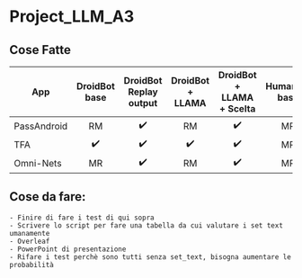 # Project_LLM_A3

## Cose Fatte 

| App         | DroidBot base | DroidBot Replay output | DroidBot + LLAMA | DroidBot + LLAMA + Scelta | Humanoid base | Humanoid Replay output | Humanoid + LLAMA |
|-------------|:-------------:|:---------------------:|:----------------:|:-------------------------:|:-------------:|:----------------------:|:----------------:|
| PassAndroid |      RM       |          ✔️           |        RM        |           ✔️              |      MR       |          ✔️            |       ✔️         |
| TFA         |      ✔️       |          ✔️           |        ✔️        |           ✔️              |      MR       |          ✔️            |       ✔️         |
| Omni-Nets   |      MR       |          ✔️           |        RM        |           ✔️              |      MR       |          ✔️            |       ✔️         |

## Cose da fare: 
    - Finire di fare i test di qui sopra
    - Scrivere lo script per fare una tabella da cui valutare i set text umanamente
    - Overleaf
    - PowerPoint di presentazione  
    - Rifare i test perchè sono tutti senza set_text, bisogna aumentare le probabilità 
